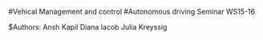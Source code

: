#Vehical Management and control 
#Autonomous driving Seminar WS15-16

$Authors: 
Ansh Kapil
Diana Iacob
Julia Kreyssig
